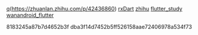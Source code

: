 [q](https://github.com/CarGuo/GSYGithubAppFlutter)(https://zhuanlan.zhihu.com/p/42436860)
[rxDart](https://github.com/Sky24n/flutter_wanandroid)
[zhihu](https://github.com/HackSoul/zhihu-flutter)
[flutter_study](https://github.com/zhujian1989/flutter_study)
[wanandroid_flutter](https://github.com/yechaoa/wanandroid_flutter)

8183245a87b7d4652b3f
dba3f14d7452b5ff526158aae72406978a534f73